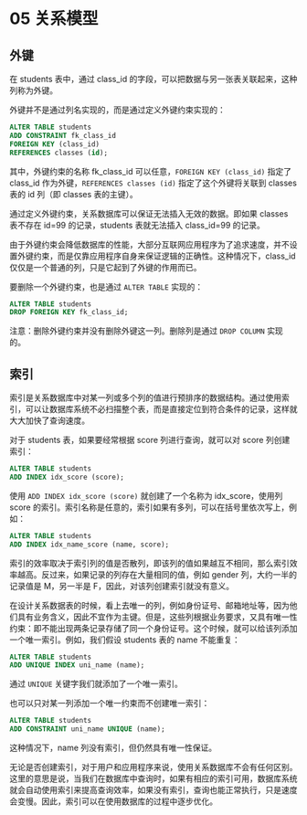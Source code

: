 # 05 关系模型

## 外键

在 students 表中，通过 class\_id 的字段，可以把数据与另一张表关联起来，这种列称为外键。

外键并不是通过列名实现的，而是通过定义外键约束实现的：

```sql
ALTER TABLE students
ADD CONSTRAINT fk_class_id
FOREIGN KEY (class_id)
REFERENCES classes (id);
```

其中，外键约束的名称 fk\_class\_id 可以任意，`FOREIGN KEY (class_id)` 指定了 class\_id 作为外键，`REFERENCES classes (id)` 指定了这个外键将关联到 classes 表的 id 列（即 classes 表的主键）。

通过定义外键约束，关系数据库可以保证无法插入无效的数据。即如果 classes 表不存在 id=99 的记录，students 表就无法插入 class\_id=99 的记录。

由于外键约束会降低数据库的性能，大部分互联网应用程序为了追求速度，并不设置外键约束，而是仅靠应用程序自身来保证逻辑的正确性。这种情况下，class\_id 仅仅是一个普通的列，只是它起到了外键的作用而已。

要删除一个外键约束，也是通过 `ALTER TABLE` 实现的：

```sql
ALTER TABLE students
DROP FOREIGN KEY fk_class_id;
```

注意：删除外键约束并没有删除外键这一列。删除列是通过 `DROP COLUMN` 实现的。

## 索引

索引是关系数据库中对某一列或多个列的值进行预排序的数据结构。通过使用索引，可以让数据库系统不必扫描整个表，而是直接定位到符合条件的记录，这样就大大加快了查询速度。

对于 students 表，如果要经常根据 score 列进行查询，就可以对 score 列创建索引：

```sql
ALTER TABLE students
ADD INDEX idx_score (score);
```

使用 `ADD INDEX idx_score (score)` 就创建了一个名称为 idx\_score，使用列 score 的索引。索引名称是任意的，索引如果有多列，可以在括号里依次写上，例如：

```sql
ALTER TABLE students
ADD INDEX idx_name_score (name, score);
```

索引的效率取决于索引列的值是否散列，即该列的值如果越互不相同，那么索引效率越高。反过来，如果记录的列存在大量相同的值，例如 gender 列，大约一半的记录值是 M，另一半是 F，因此，对该列创建索引就没有意义。

在设计关系数据表的时候，看上去唯一的列，例如身份证号、邮箱地址等，因为他们具有业务含义，因此不宜作为主键。但是，这些列根据业务要求，又具有唯一性约束：即不能出现两条记录存储了同一个身份证号。这个时候，就可以给该列添加一个唯一索引。例如，我们假设 students 表的 name 不能重复：

```sql
ALTER TABLE students
ADD UNIQUE INDEX uni_name (name);
```

通过 `UNIQUE` 关键字我们就添加了一个唯一索引。

也可以只对某一列添加一个唯一约束而不创建唯一索引：

```sql
ALTER TABLE students
ADD CONSTRAINT uni_name UNIQUE (name);
```

这种情况下，name 列没有索引，但仍然具有唯一性保证。

无论是否创建索引，对于用户和应用程序来说，使用关系数据库不会有任何区别。这里的意思是说，当我们在数据库中查询时，如果有相应的索引可用，数据库系统就会自动使用索引来提高查询效率，如果没有索引，查询也能正常执行，只是速度会变慢。因此，索引可以在使用数据库的过程中逐步优化。


